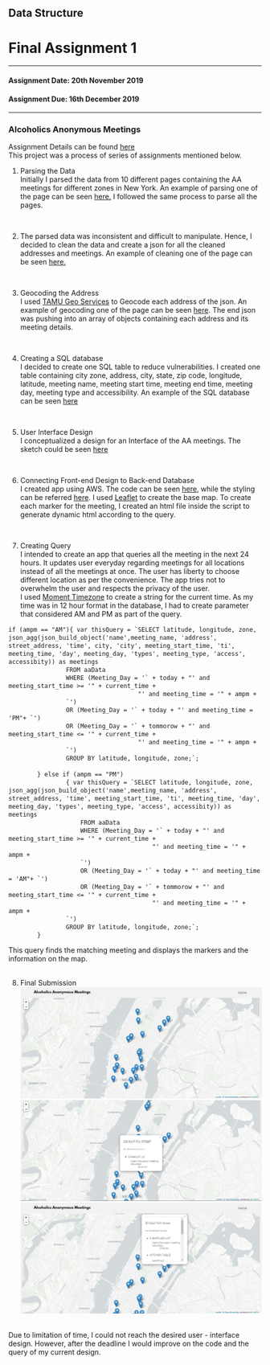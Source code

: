 ## Data Structure<br/>
# Final Assignment 1 <br/>
---------------------------------------------------
#### Assignment Date: 20th November 2019<br/>
#### Assignment Due: 16th December 2019 <br/>
--------------------------------------------------
### Alcoholics Anonymous Meetings<br/>
Assignment Details can be found [here](https://github.com/visualizedata/data-structures/blob/master/final_assignment_1.md) <br/>
This project was a process of series of assignments mentioned below.<br/>

1. Parsing the Data<br/>
Initially I parsed the data from 10 different pages containing the AA meetings for different zones in New York. An example of parsing one of the page can be seen [here.](https://github.com/salonieshah/data-structures/tree/master/Week01) I followed the same process to parse all the pages.<br/>
<br/>

2. The parsed data was inconsistent and difficult to manipulate. Hence, I decided to clean the data and create a json for all the cleaned addresses and meetings. An example of cleaning one of the page can be seen [here.](https://github.com/salonieshah/data-structures/tree/master/Week02)<br/>
<br/>

3. Geocoding the Address</br>
I used [TAMU Geo Services](https://geoservices.tamu.edu/) to Geocode each address of the json. An example of geocoding one of the page can be seen [here](https://github.com/salonieshah/data-structures/tree/master/Week03). The end json was pushing into an array of objects containing each address and its meeting details.</br>
<br/>

4. Creating a SQL database</br>
I decided to create one SQL table to reduce vulnerabilities. I created one table containing city zone, address, city, state, zip code, longitude, latitude, meeting name, meeting start time, meeting end time, meeting day, meeting type and accessibility. An example of the SQL database can be seen [here](https://github.com/salonieshah/data-structures/tree/master/Week07) <br/>
<br/>

5. User Interface Design </br>
I conceptualized a design for an Interface of the AA meetings. The sketch could be seen [here](https://github.com/salonieshah/data-structures/tree/master/Week11/Images/AA_Meetings) <br/>
<br/>

6. Connecting Front-end Design to Back-end Database </br>
I created app using AWS. The code can be seen [here](https://github.com/salonieshah/data-structures/blob/master/Final_Assignment/app.js), while the styling can be referred [here](https://github.com/salonieshah/data-structures/blob/master/Final_Assignment/public/aa-styles.css).
I used [Leaflet](https://leafletjs.com/reference-1.6.0.html) to create the base map. To create each marker for the meeting, I created an html file inside the script to generate dynamic html according to the query.</br>
</br>

7. Creating Query</br>
I intended to create an app that queries all the meeting in the next 24 hours. It updates user everyday regarding meetings for all locations instead of all the meetings at once. The user has liberty to choose different location as per the convenience. The app tries not to overwhelm the user and respects the privacy of the user.</br>
I used [Moment Timezone](https://momentjs.com/timezone/) to create a string for the current time. As my time was in 12 hour format in the database, I had to create parameter that considered AM and PM as part of the query. <br/>

```
if (ampm == "AM"){ var thisQuery = `SELECT latitude, longitude, zone, json_agg(json_build_object('name',meeting_name, 'address', street_address, 'time', city, 'city', meeting_start_time, 'ti', meeting_time, 'day', meeting_day, 'types', meeting_type, 'access', accessibity)) as meetings
                FROM aaData
                WHERE (Meeting_Day = '` + today + "' and meeting_start_time >= '" + current_time + 
                                    "' and meeting_time = '" + ampm +   
                `')
                OR (Meeting_Day = '` + today + "' and meeting_time = 'PM"+ `')
                OR (Meeting_Day = '` + tommorow + "' and meeting_start_time <= '" + current_time + 
                                    "' and meeting_time = '" + ampm +   
                `')
                GROUP BY latitude, longitude, zone;`;   
                
        } else if (ampm == "PM")
                { var thisQuery = `SELECT latitude, longitude, zone, json_agg(json_build_object('name',meeting_name, 'address', street_address, 'time', meeting_start_time, 'ti', meeting_time, 'day', meeting_day, 'types', meeting_type, 'access', accessibity)) as meetings
                    FROM aaData
                    WHERE (Meeting_Day = '` + today + "' and meeting_start_time >= '" + current_time + 
                                        "' and meeting_time = '" + ampm +   
                    `')
                    OR (Meeting_Day = '` + today + "' and meeting_time = 'AM"+ `')
                    OR (Meeting_Day = '` + tommorow + "' and meeting_start_time <= '" + current_time + 
                                        "' and meeting_time = '" + ampm +   
                `')
                GROUP BY latitude, longitude, zone;`;   
        }
```
This query finds the matching meeting and displays the markers and the information on the map. <br/>
<br/>

8. Final Submission
![image](https://github.com/salonieshah/data-structures/blob/master/Final_Assignment/images/AA_Meetings.JPG) <br/>
![image](https://github.com/salonieshah/data-structures/blob/master/Final_Assignment/images/AA_Meetings_2.JPG) <br/>
![image](https://github.com/salonieshah/data-structures/blob/master/Final_Assignment/images/AA_Meetings_3.JPG) <br/>
<br/>
Due to limitation of time, I could not reach the desired user - interface design. However, after the deadline I would improve on the code and the query of my current design. <br/>

